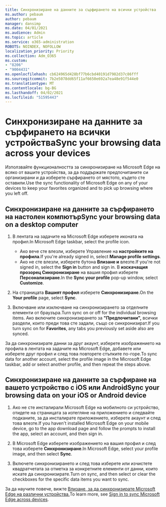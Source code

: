 ```yaml
---
title: Синхронизиране на данните за сърфирането на всички устройства
ms.author: pebaum
author: pebaum
manager: dansimp
ms.date: 04/01/2021
ms.audience: Admin
ms.topic: article
ms.service: o365-administration
ROBOTS: NOINDEX, NOFOLLOW
localization_priority: Priority
ms.collection: Adm_O365
ms.custom:
- "8206"
- "9004431"
ms.openlocfilehash: cb624965d428bf77b6cbd40191d7982d37c86fff
ms.sourcegitcommit: 7b2e5078dd65f11af6650e692a7ea48e91f544e0
ms.translationtype: MT
ms.contentlocale: bg-BG
ms.lasthandoff: 04/02/2021
ms.locfileid: "51595443"
---
```

# <a name="sync-your-browsing-data-across-your-devices"></a><span data-ttu-id="303d7-102">Синхронизиране на данните за сърфирането на всички устройства</span><span class="sxs-lookup"><span data-stu-id="303d7-102">Sync your browsing data across your devices</span></span>

<span data-ttu-id="303d7-103">Използвайте функционалността за синхронизиране на Microsoft Edge на всяко от вашите устройства, за да поддържате предпочитаните си организирани и да изберете сърфирането от мястото, където сте оставили.</span><span class="sxs-lookup"><span data-stu-id="303d7-103">Use the sync functionality of Microsoft Edge on any of your devices to keep your favorites organized and to pick up browsing where you left off.</span></span>

## <a name="sync-your-browsing-data-on-a-desktop-computer"></a><span data-ttu-id="303d7-104">Синхронизиране на данните за сърфирането на настолен компютър</span><span class="sxs-lookup"><span data-stu-id="303d7-104">Sync your browsing data on a desktop computer</span></span>

1. <span data-ttu-id="303d7-105">В лентата на задачите на Microsoft Edge изберете иконата на профил.</span><span class="sxs-lookup"><span data-stu-id="303d7-105">In Microsoft Edge taskbar, select the profile icon.</span></span>
    
    - <span data-ttu-id="303d7-106">Ако вече сте влезли, изберете Управление на **настройките на профила**.</span><span class="sxs-lookup"><span data-stu-id="303d7-106">If you're already signed in, select **Manage profile settings**.</span></span>
    - <span data-ttu-id="303d7-107">Ако не сте влезли, изберете бутона **Влизане и** влезте.</span><span class="sxs-lookup"><span data-stu-id="303d7-107">If you're not signed in, select the **Sign in** button and sign in.</span></span> <span data-ttu-id="303d7-108">В **изскачащия прозорец Синхронизиране** на вашия профил изберете **Персонализиране**.</span><span class="sxs-lookup"><span data-stu-id="303d7-108">In the **Sync your profile** pop-up window, select **Customize**.</span></span>

1. <span data-ttu-id="303d7-109">На страницата **Вашият профил** изберете **Синхронизиране**.</span><span class="sxs-lookup"><span data-stu-id="303d7-109">On the **Your profile** page, select **Sync**.</span></span>

1. <span data-ttu-id="303d7-110">Включване или изключване на синхронизирането за отделните елементи от браузъра.</span><span class="sxs-lookup"><span data-stu-id="303d7-110">Turn sync on or off for the individual browsing items.</span></span> <span data-ttu-id="303d7-111">Ако включите синхронизирането за **"Предпочитани",** всички раздели, които преди това сте задали, също се синхронизират.</span><span class="sxs-lookup"><span data-stu-id="303d7-111">If you turn sync on for **Favorites**, any tabs you previously set aside also are synced.</span></span>

<span data-ttu-id="303d7-112">За да синхронизирате данни за друг акаунт, изберете изображението на профила в лентата на задачите на Microsoft Edge, добавете или изберете друг профил и след това повторете стъпките по-горе.</span><span class="sxs-lookup"><span data-stu-id="303d7-112">To sync data for another account, select the profile image in the Microsoft Edge taskbar, add or select another profile, and then repeat the steps above.</span></span>

## <a name="sync-your-browsing-data-on-your-ios-or-android-device"></a><span data-ttu-id="303d7-113">Синхронизиране на данните за сърфиране на вашето устройство с iOS или Android</span><span class="sxs-lookup"><span data-stu-id="303d7-113">Sync your browsing data on your iOS or Android device</span></span>

1. <span data-ttu-id="303d7-114">Ако не сте инсталирали Microsoft Edge на мобилното си устройство, отидете на страницата за изтегляне на приложението и следвайте подканите, за да инсталирате приложението, изберете акаунт и след това влезте.</span><span class="sxs-lookup"><span data-stu-id="303d7-114">If you haven't installed Microsoft Edge on your mobile device, go to the app download page and follow the prompts to install the app, select an account, and then sign in.</span></span>

1. <span data-ttu-id="303d7-115">В Microsoft Edge изберете изображението на вашия профил и след това изберете **Синхронизиране**.</span><span class="sxs-lookup"><span data-stu-id="303d7-115">In Microsoft Edge, select your profile image, and then select **Sync**.</span></span>

1. <span data-ttu-id="303d7-116">Включете синхронизирането и след това изберете или изчистете квадратчетата за отметка за конкретните елементи от данни, които искате да синхронизирате.</span><span class="sxs-lookup"><span data-stu-id="303d7-116">Turn on sync, and then select or clear the checkboxes for the specific data items you want to sync.</span></span>

<span data-ttu-id="303d7-117">За да научите повече, вижте [Влизане, за да синхронизирате Microsoft Edge на различни устройства.](https://go.microsoft.com/fwlink/?linkid=2145501)</span><span class="sxs-lookup"><span data-stu-id="303d7-117">To learn more, see [Sign in to sync Microsoft Edge across devices](https://go.microsoft.com/fwlink/?linkid=2145501).</span></span>
